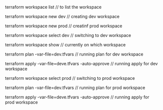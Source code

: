 terraform workspace list // to list the workspace

terraform workspace new dev // creating dev workspace

terraform workspace new prod // creatinf prod workspace

terraform workspace select dev // switching to dev workspace

terraform workspace show // currently on which workspace

terraform plan -var-file=dev.tfvars // running plan for dev workspace

terraform apply -var-file=deve.tfvars -auto-approve // running apply for dev workspace

terraform workspace select prod // switching to prod workspace

terraform plan -var-file=dev.tfvars // running plan for prod workspace

terraform apply -var-file=deve.tfvars -auto-approve // running apply for prod workspace